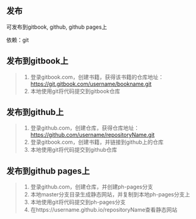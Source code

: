 ## 发布

可发布到gitbook, github, github pages上

依赖：git

## 发布到gitbook上

> 1. 登录gitbook.com，创建书籍，获得该书籍的仓库地址：https://git.gitbook.com/username/bookname.git
> 2. 本地使用git将代码提交到gitbook仓库

## 发布到github上

> 1. 登录github.com，创建仓库，获得仓库地址：https://github.com/username/repositoryName.git
> 2. 登录gitbook.com，创建书籍，并链接到github上的仓库
> 3. 本地使用git将代码提交到github仓库

## 发布到github pages上

> 1. 登录github.com，创建仓库，并创建ph-pages分支
> 2. 本地master分支目录生成静态网站，并复制到本地ph-pages分支上
> 3. 本地使用git将代码提交到ph-pages分支
> 4. 在https://username.github.io/repositoryName查看静态网站
